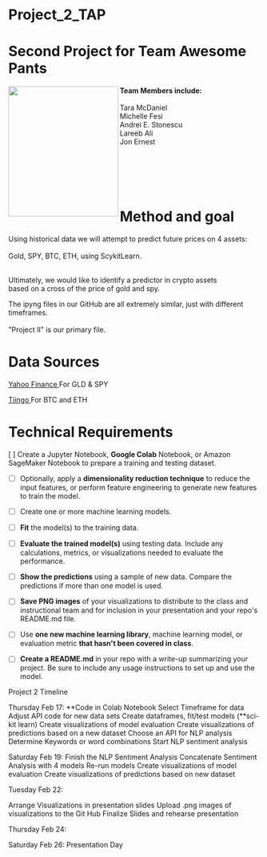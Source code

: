 # Project_2_TAP
# Second Project for Team Awesome Pants
<img src="https://m.media-amazon.com/images/I/81BJWS7Cz4L._AC_SL1500_.jpg" 
     width="220" 
     height="260"
     align="left"/> 


<b>Team Members include:</b>
</br></br>
Tara McDaniel </br> Michelle Fesi </br> Andrei E. Stonescu </br> Lareeb Ali </br> Jon Ernest </br>
</br></br></br>
</br></br>

# Method and goal
Using historical data we will attempt to predict future prices on 4 assets: </br></br>
Gold, SPY, BTC, ETH, using ScykitLearn.</br></br>


Ultimately, we would like to identify a predictor in crypto assets </br>
based on a cross of the price of gold and spy.

The ipyng files in our GitHub are all extremely similar, just with different timeframes. </br></br>
"Project II" is our primary file.


# Data Sources
 
 <a href="https://finance.yahoo.com/">Yahoo Finance </a> For GLD & SPY </br>

 <a href="https://api.tiingo.com/">Tiingo </a> For BTC and ETH</br>
 

# Technical Requirements
[ ] Create a Jupyter Notebook, **Google Colab** Notebook, or Amazon SageMaker Notebook to prepare a training and testing dataset.

* [ ] Optionally, apply a **dimensionality reduction technique** to reduce the input features, or perform feature engineering to generate new features to train the model.

* [ ] Create one or more machine learning models.

* [ ] **Fit** the model(s) to the training data.

* [ ] **Evaluate the trained model(s)** using testing data. Include any calculations, metrics, or visualizations needed to evaluate the performance.

* [ ] **Show the predictions** using a sample of new data. Compare the predictions if more than one model is used.

* [ ] **Save PNG images** of your visualizations to distribute to the class and instructional team and for inclusion in your presentation and your repo's README.md file.

* [ ] Use **one new machine learning library**, machine learning model, or evaluation metric **that hasn't been covered in class**.

* [ ] **Create a README.md** in your repo with a write-up summarizing your project. Be sure to include any usage instructions to set up and use the model.



Project 2 Timeline


Thursday Feb 17:
**Code in Colab Notebook
Select Timeframe for data
Adjust API code for new data sets
Create dataframes, fit/test models (**sci-kit learn)
Create visualizations of model evaluation
Create visualizations of predictions based on a new dataset
Choose an API for NLP analysis
Determine Keywords or word combinations
Start NLP sentiment analysis



Saturday Feb 19:
Finish the NLP Sentiment Analysis
Concatenate Sentiment Analysis with 4 models
Re-run models
Create visualizations of model evaluation
Create visualizations of predictions based on new dataset



Tuesday Feb 22:

Arrange Visualizations in presentation slides
Upload .png images of visualizations to the Git Hub
Finalize Slides and rehearse presentation


Thursday Feb 24:



Saturday Feb 26:  Presentation Day







        



 
